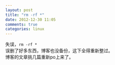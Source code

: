 ```yaml
---
layout: post
title: "rm -rf *"
date: 2012-12-30 11:05
comments: true
categories: linux
---
```


失误，`rm -rf *`       
误删了好多东西，博客也没备份，这下全得重新整过。     
博客的文章挑几篇重新po上来了。       
